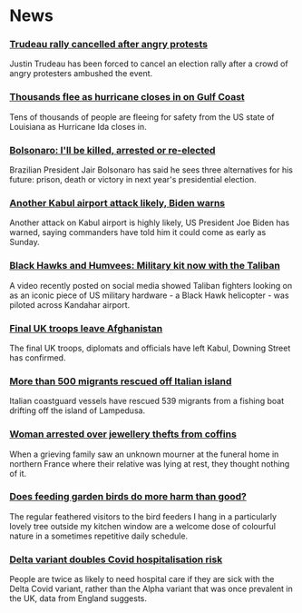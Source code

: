 # News
### [Trudeau rally cancelled after angry protests](https://www.bbc.com/news/world-us-canada-58364742)
Justin Trudeau has been forced to cancel an election rally after a crowd of angry protesters ambushed the event.
### [Thousands flee as hurricane closes in on Gulf Coast](https://www.bbc.com/news/world-us-canada-58372746)
Tens of thousands of people are fleeing for safety from the US state of Louisiana as Hurricane Ida closes in.
### [Bolsonaro: I'll be killed, arrested or re-elected](https://www.bbc.com/news/world-latin-america-58372754)
Brazilian President Jair Bolsonaro has said he sees three alternatives for his future: prison, death or victory in next year's presidential election.
### [Another Kabul airport attack likely, Biden warns](https://www.bbc.com/news/world-asia-58369922)
Another attack on Kabul airport is highly likely, US President Joe Biden has warned, saying commanders have told him it could come as early as Sunday.
### [Black Hawks and Humvees: Military kit now with the Taliban](https://www.bbc.com/news/world-asia-58356045)
A video recently posted on social media showed Taliban fighters looking on as an iconic piece of US military hardware - a Black Hawk helicopter - was piloted across Kandahar airport.
### [Final UK troops leave Afghanistan](https://www.bbc.com/news/uk-58372437)
The final UK troops, diplomats and officials have left Kabul, Downing Street has confirmed.
### [More than 500 migrants rescued off Italian island](https://www.bbc.com/news/world-europe-58372455)
Italian coastguard vessels have rescued 539 migrants from a fishing boat drifting off the island of Lampedusa. 
### [Woman arrested over jewellery thefts from coffins](https://www.bbc.com/news/world-europe-58369921)
When a grieving family saw an unknown mourner at the funeral home in northern France where their relative was lying at rest, they thought nothing of it. 
### [Does feeding garden birds do more harm than good?](https://www.bbc.com/news/science-environment-58346043)
The regular feathered visitors to the bird feeders I hang in a particularly lovely tree outside my kitchen window are a welcome dose of colourful nature in a sometimes repetitive daily schedule. 
### [Delta variant doubles Covid hospitalisation risk](https://www.bbc.com/news/health-58354342)
People are twice as likely to need hospital care if they are sick with the Delta Covid variant, rather than the Alpha variant that was once prevalent in the UK, data from England suggests. 
